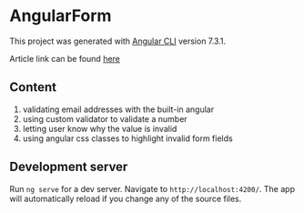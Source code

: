 # AngularForm

This project was generated with [Angular CLI](https://github.com/angular/angular-cli) version 7.3.1.

Article link can be found [here](https://malcoded.com/posts/angular-reactive-form-validation) 

## Content

1. validating email addresses with the built-in angular
2. using custom validator to validate a number
3. letting user know why the value is invalid
4. using angular css classes to highlight invalid form fields

## Development server

Run `ng serve` for a dev server. Navigate to `http://localhost:4200/`. The app will automatically reload if you change any of the source files.

